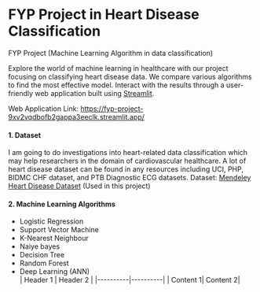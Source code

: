 # FYP Project in Heart Disease Classification
FYP Project (Machine Learning Algorithm in data classification)

Explore the world of machine learning in healthcare with our project focusing on classifying heart disease data. We compare various algorithms to find the most effective model. Interact with the results through a user-friendly web application built using [Streamlit](https://streamlit.io/).

Web Application Link: https://fyp-project-9xv2vqdbofb2gappa3eeclk.streamlit.app/  

#### 1. Dataset
I am going to do investigations into heart-related data classification which may help researchers in the domain of cardiovascular healthcare. A lot of heart disease dataset can be found in any resources including UCI, PHP, BIDMC CHF dataset, and PTB Diagnostic ECG datasets.
Dataset: [Mendeley Heart Disease Dataset](https://data.mendeley.com/datasets/wmhctcrt5v/1) (Used in this project)  

#### 2. Machine Learning Algorithms
* Logistic Regression
* Support Vector Machine
* K-Nearest Neighbour
* Naiye bayes
* Decision Tree
* Random Forest
* Deep Learning (ANN)  
| Header 1 | Header 2 |
|----------|----------|
| Content 1| Content 2|
